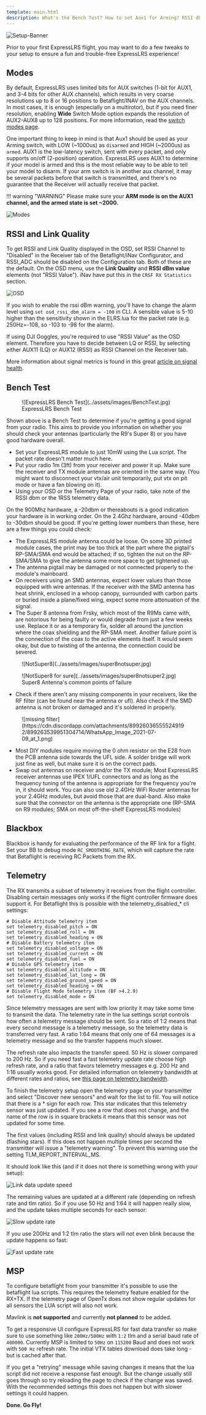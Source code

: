 ```yaml
---
template: main.html
description: What's the Bench Test? How to set Aux1 for Arming? RSSI dBm and Link Quality on the OSD? Setting up ExpressLRS Telemetry? You're in the right place!
---
```


![Setup-Banner](https://raw.githubusercontent.com/ExpressLRS/ExpressLRS-hardware/master/img/quick-start.png)

Prior to your first ExpressLRS flight, you may want to do a few tweaks to your setup to ensure a fun and trouble-free ExpressLRS experience!

## Modes

By default, ExpressLRS uses limited bits for AUX switches (1-bit for AUX1, and 3-4 bits for other AUX channels), which results in very coarse resolutions up to 8 or 16 positions to Betaflight/INAV on the AUX channels. In most cases, it is enough (especially on a multirotor), but if you need finer resolution, enabling **Wide** Switch Mode option expands the resolution of AUX2-AUX8 up to 128 positions. For more information, read the [switch modes page](../software/switch-config.md).

One important thing to keep in mind is that Aux1 should be used as your Arming switch, with LOW (~1000us) as `disarmed` and HIGH (~2000us) as `armed`. AUX1 is the low-latency switch, sent with every packet, and only supports on/off (2-position) operation. ExpressLRS uses AUX1 to determine if your model is armed and this is the most reliable way to be able to tell your model to disarm. If your arm switch is in another aux channel, it may be several packets before that switch is transmitted, and there's no guarantee that the Receiver will actually receive that packet.

!!! warning "WARNING" 
    Please make sure your **ARM mode is on the AUX1 channel, and the armed state is set ~2000.**

![Modes](../assets/images/Modes.jpg)


## RSSI and Link Quality

To get RSSI and Link Quality displayed in the OSD, set RSSI Channel to "Disabled" in the Receiver tab of the Betaflight/iNav Configurator, and RSSI_ADC should be disabled on the Configuration tab. Both of these are the default. On the OSD menu, use the **Link Quality** and **RSSI dBm value** elements (not "RSSI Value"). iNav have put this in the `CRSF RX Statistics` section.

![OSD](../assets/images/OSD.jpg)

If you wish to enable the rssi dBm warning, you'll have to change the alarm level using `set osd_rssi_dbm_alarm = -100` in CLI. A sensible value is 5-10 higher than the sensitivity shown in the ELRS.lua for the packet rate (e.g. 250Hz=-108, so -103 to -98 for the alarm).

If using DJI Goggles, you're required to use "RSSI Value" as the OSD element. Therefore you have to decide between LQ or RSSI, by selecting either AUX11 (LQ) or AUX12 (RSSI) as RSSI Channel on the Receiver tab.

More information about signal metrics is found in this great [article on signal health](../info/signal-health.md).

## Bench Test

<figure markdown>
![ExpressLRS Bench Test](../assets/images/BenchTest.jpg)
<figcaption>ExpressLRS Bench Test</figcaption>
</figure>

Shown above is a Bench Test to determine if you're getting a good signal from your radio. This aims to provide you information on whether you should check your antennas (particularly the R9's Super 8) or you have good hardware overall. 

- Set your ExpressLRS module to just 10mW using the Lua script. The packet rate doesn't matter much here.
- Put your radio 1m (3ft) from your receiver and power it up. Make sure the receiver and TX module antennas are oriented in the same way. (You might want to disconnect your vtx/air unit temporarily, put vtx on pit mode or have a fan blowing on it).
- Using your OSD or the Telemetry Page of your radio, take note of the RSSI dbm or the 1RSS telemetry data.

On the 900Mhz hardware, a -20dbm or thereabouts is a good indication your hardware is in working order. On the 2.4Ghz hardware, around -40dbm to -30dbm should be good. If you're getting lower numbers than these, here are a few things you could check:

- The ExpressLRS module antenna could be loose. On some 3D printed module cases, the print may be too thick at the part where the pigtail's RP-SMA/SMA end would be attached; if so, tighten the nut on the RP-SMA/SMA to give the antenna some more space to get tightened up.
- The antenna pigtail may be damaged or not connected properly to the module's mainboard.
- On receivers using an SMD antennas, expect lower values than those equipped with wire antennas. If the receiver with the SMD antenna has heat shrink, enclosed in a whoop canopy, surrounded with carbon parts or buried inside a plane/fixed wing, expect some more attenuation of the signal.
- The Super 8 antenna from Frsky, which most of the R9Ms came with, are notorious for being faulty or would degrade from just a few weeks use. Replace it or as a temporary fix, solder all around the junction where the coax shielding and the RP-SMA meet. Another failure point is the connection of the coax to the active elements itself. It would seem okay, but due to twisting of the antenna, the connection could be severed.

<figure markdown>
![NotSuper8](../assets/images/super8notsuper.jpg)
</figure>

<figure markdown>
![NotSuper8 for sure](../assets/images/super8notsuper2.jpg)
<figcaption>Super8 Antenna's common points of failure</figcaption>
</figure>

- Check if there aren't any missing components in your receivers, like the RF filter (can be found near the antenna or ufl). Also check if the SMD antenna is not broken or damaged and it's soldered in properly.

<figure markdown>
![missing filter](https://cdn.discordapp.com/attachments/899260365555249192/899263539951304714/WhatsApp_Image_2021-07-09_at_1.png)
</figure>

- Most DIY modules require moving the 0 ohm resistor on the E28 from the PCB antenna side towards the UFL side. A solder bridge will work just fine as well, but make sure it is on the correct pads.
- Swap out antennas on receiver and/or the TX module; Most ExpressLRS receiver antennas use IPEX 1/UFL connectors and as long as the frequency tuning of the antenna is appropriate for the frequency you're in, it should work. You can also use old 2.4GHz WiFi Router antennas for your 2.4GHz modules, but avoid those that are dual-band. Also make sure that the connector on the antenna is the appropriate one (RP-SMA on R9 modules; SMA on most off-the-shelf ExpressLRS modules)

## Blackbox

Blackbox is handy for evaluating the performance of the RF link for a flight. Set your BB to debug mode `RC_SMOOTHING_RATE`, which will capture the rate that Betaflight is receiving RC Packets from the RX.

## Telemetry

The RX transmits a subset of telemetry it receives from the flight controller. Disabling certain messages only works if the flight controller firmware does support it. For Betaflight this is possible with the telemetry_disabled_* cli settings:

```
# Disable Attitude telemetry item
set telemetry_disabled_pitch = ON
set telemetry_disabled_roll = ON
set telemetry_disabled_heading = ON
# Disable Battery telemetry item
set telemetry_disabled_voltage = ON
set telemetry_disabled_current = ON
set telemetry_disabled_fuel = ON
# Disable GPS telemetry item
set telemetry_disabled_altitude = ON
set telemetry_disabled_lat_long = ON
set telemetry_disabled_ground_speed = ON
set telemetry_disabled_heading = ON
# Disable Flight Mode telemetry item (BF >4.2.9)
set telemetry_disabled_mode = ON 
```

Since telemetry messages are sent with low priority it may take some time to transmit the data. The telemetry rate in the lua settings script controls how often a telemetry message should be sent. So a ratio of 1:2 means that every second message is a telemetry message, so the telemetry data is transferred very fast. A ratio 1:64 means that only one of 64 messages is a telemetry message and so the transfer happens much slower.

The refresh rate also impacts the transfer speed. 50 Hz is slower compared to 200 Hz. So if you need fast a fast telemetry update rate choose high refresh rate, and a ratio that favors telemetry messages e.g. 200 Hz and 1:16 usually works good. For detailed information on telemetry bandwidth at different rates and ratios, see [this page on telemetry bandwidth](../info/telem-bandwidth.md).

To finish the telemetry setup open the telemetry page on your transmitter and select "Discover new sensors" and wait for the list to fill. You will notice that there is a * sign for each row. This star indicates that this telemetry sensor was just updated.  If you see a row that does not change, and the name of the row is in square brackets it means that this sensor was not updated for some time.

The first values (including RSSI and link quality) should always be updated (flashing stars). If this does not happen multiple times per second the transmitter will issue a "telemetry warning". To prevent this warning use the setting TLM_REPORT_INTERVAL_MS.

It should look like this (and if it does not there is something wrong with your setup):

![Link data update speed](https://github.com/ExpressLRS/ExpressLRS-Hardware/raw/master/img/wiki-from-discord/link.gif)

The remaining values are updated at a different rate (depending on refresh rate and tlm ratio). So if you use 50 Hz and 1:64 it will happen really slow, and the update takes multiple seconds for each sensor:

![Slow update rate](https://github.com/ExpressLRS/ExpressLRS-Hardware/raw/master/img/wiki-from-discord/slow.gif)

If you use 200Hz and 1:2 tlm ratio the stars will not even blink because the update happens so fast:

![Fast update rate](https://github.com/ExpressLRS/ExpressLRS-Hardware/raw/master/img/wiki-from-discord/fast.gif)

## MSP

To configure betaflight from your transmitter it's possible to use the betaflight lua scripts. 
This requires the telemetry feature enabled for the RX+TX. If the telemetry page of OpenTx does not show regular updates for all sensors the LUA script will also not work.

Mavlink is **not supported** and currently **not planned** to be added.

To get a responsive UI configure ExpressLRS for fast data transfer so make sure to use something like `200Hz/500Hz` with `1:2` tlm and a serial baud rate of `400000`. Currently MSP is limited to `50Hz` on `115200` Baud and does not work with `500 Hz` refresh rate. The initial VTX tables download does take long - but is cached after that. 

If you get a "retrying" message while saving changes it means that the lua script did not receive a response fast enough. But the change usually still goes through so try reloading the page to check if the change was saved. With the recommended settings this does not happen but with slower settings it could happen.


**Done. Go Fly!**
